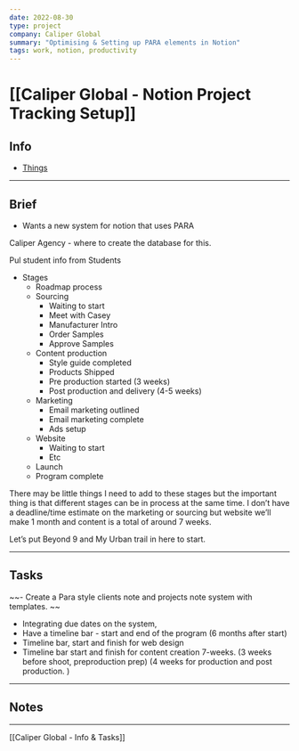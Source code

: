 ```yaml
---
date: 2022-08-30
type: project
company: Caliper Global
summary: "Optimising & Setting up PARA elements in Notion"
tags: work, notion, productivity
---
```


# [[Caliper Global - Notion Project Tracking Setup]]


## Info
- [Things](obsidian://open?vault=Phil&file=1%20Projects%2FWork%2FCaliper%20Global%20-%20Caliper%20Accounts)

---

## Brief
- Wants a new system for notion that uses PARA

Caliper Agency - where to create the database for this. 

Pul student info from Students


-   Stages
	-   Roadmap process
	-   Sourcing 
		-   Waiting to start
		-   Meet with Casey
		-   Manufacturer Intro
		-   Order Samples
		-   Approve Samples
	-   Content production
		-   Style guide completed
		-   Products Shipped 
		-   Pre production started (3 weeks)
		-   Post production and delivery (4-5 weeks)
	-   Marketing
		-   Email marketing outlined
		-   Email marketing complete 
		-   Ads setup
	-   Website 
		-   Waiting to start 
		-   Etc 
	-   Launch 
	-   Program complete
	
 There may be little things I need to add to these stages but the important thing is that different stages can be in process at the same time. I don’t have a deadline/time estimate on the marketing or sourcing but website we’ll make 1 month and content is a total of around 7 weeks. 
 
 Let’s put Beyond 9 and My Urban trail in here to start. 



---

## Tasks
~~- Create a Para style clients note and projects note system with templates. ~~
- Integrating due dates on the system, 
- Have a timeline bar - start and end of the program (6 months after start)
- Timeline bar, start and finish for web design
- Timeline bar start and finish for content creation 7-weeks. (3 weeks before shoot, preproduction prep) (4 weeks for production and post production. )

---

## Notes


---
[[Caliper Global - Info & Tasks]]